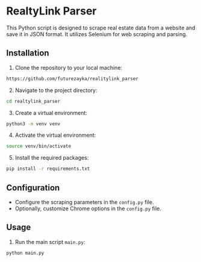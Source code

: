 # RealtyLink Parser

This Python script is designed to scrape real estate data from a website and save it in JSON format. It utilizes
Selenium for web scraping and parsing.

## Installation

1. Clone the repository to your local machine:

```bash
https://github.com/futurezayka/realitylink_parser
```

2. Navigate to the project directory:

```bash
cd realtylink_parser
```

3. Create a virtual environment:

```bash
python3 -m venv venv
```

4. Activate the virtual environment:

```bash
source venv/bin/activate
```

5. Install the required packages:

```bash
pip install -r requirements.txt
```

## Configuration

- Configure the scraping parameters in the `config.py` file.
- Optionally, customize Chrome options in the `config.py` file.

## Usage

1. Run the main script `main.py`:

```bash
python main.py
```